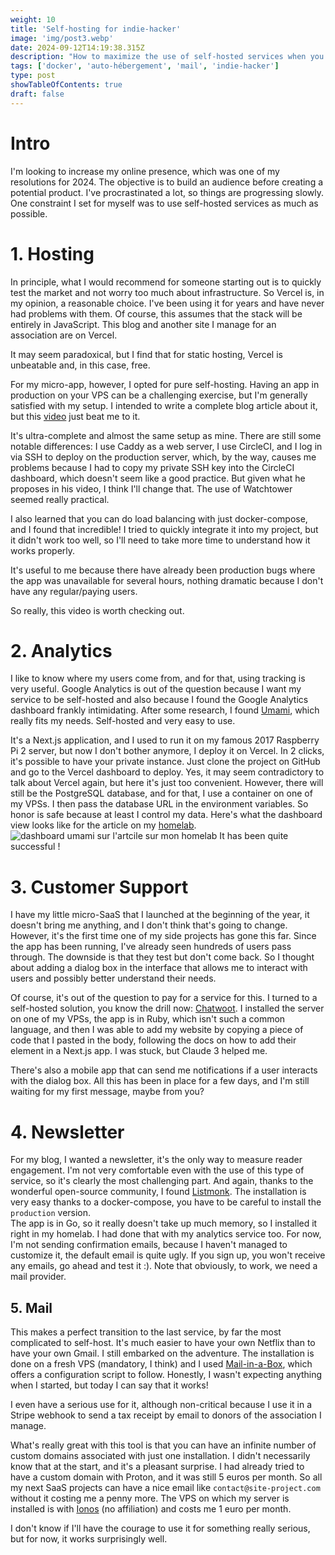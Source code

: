 ```yaml
---
weight: 10
title: 'Self-hosting for indie-hacker'
image: 'img/post3.webp'
date: 2024-09-12T14:19:38.315Z
description: "How to maximize the use of self-hosted services when you're an indie hacker"
tags: ['docker', 'auto-hébergement', 'mail', 'indie-hacker']
type: post
showTableOfContents: true
draft: false
---
```


# Intro

I'm looking to increase my online presence, which was one of my resolutions for 2024. The objective is to build an audience before creating a potential product.
I've procrastinated a lot, so things are progressing slowly. One constraint I set for myself was to use self-hosted services as much as possible.

# 1. Hosting

In principle, what I would recommend for someone starting out is to quickly test the market and not worry too much about infrastructure. So Vercel is, in my opinion, a reasonable choice. I've been using it for years and have never had problems with them. Of course, this assumes that the stack will be entirely in JavaScript.
This blog and another site I manage for an association are on Vercel.

It may seem paradoxical, but I find that for static hosting, Vercel is unbeatable and, in this case, free.

For my micro-app, however, I opted for pure self-hosting. Having an app in production on your VPS can be a challenging exercise, but I'm generally satisfied with my setup. I intended to write a complete blog article about it, but this [video](https://www.youtube.com/watch?v=F-9KWQByeU0&) just beat me to it.

It's ultra-complete and almost the same setup as mine. There are still some notable differences: I use Caddy as a web server, I use CircleCI, and I log in via SSH to deploy on the production server, which, by the way, causes me problems because I had to copy my private SSH key into the CircleCI dashboard, which doesn't seem like a good practice. But given what he proposes in his video, I think I'll change that. The use of Watchtower seemed really practical.

I also learned that you can do load balancing with just docker-compose, and I found that incredible! I tried to quickly integrate it into my project, but it didn't work too well, so I'll need to take more time to understand how it works properly.

It's useful to me because there have already been production bugs where the app was unavailable for several hours, nothing dramatic because I don't have any regular/paying users.

So really, this video is worth checking out.

# 2. Analytics

I like to know where my users come from, and for that, using tracking is very useful. Google Analytics is out of the question because I want my service to be self-hosted and also because I found the Google Analytics dashboard frankly intimidating. After some research, I found [Umami](https://github.com/umami-software/umami), which really fits my needs. Self-hosted and very easy to use.

It's a Next.js application, and I used to run it on my famous 2017 Raspberry Pi 2 server, but now I don't bother anymore, I deploy it on Vercel. In 2 clicks, it's possible to have your private instance. Just clone the project on GitHub and go to the Vercel dashboard to deploy.
Yes, it may seem contradictory to talk about Vercel again, but here it's just too convenient. However, there will still be the PostgreSQL database, and for that, I use a container on one of my VPSs. I then pass the database URL in the environment variables. So honor is safe because at least I control my data.
Here's what the dashboard view looks like for the article on my [homelab](https://elimbi.com/posts/my-homelab/).
![dashboard umami sur l'artcile sur mon homelab](/img/dashboard-homelab.png)
It has been quite successful !

# 3. Customer Support

I have my little micro-SaaS that I launched at the beginning of the year, it doesn't bring me anything, and I don't think that's going to change. However, it's the first time one of my side projects has gone this far. Since the app has been running, I've already seen hundreds of users pass through. The downside is that they test but don't come back. So I thought about adding a dialog box in the interface that allows me to interact with users and possibly better understand their needs.

Of course, it's out of the question to pay for a service for this. I turned to a self-hosted solution, you know the drill now: [Chatwoot](https://github.com/chatwoot/chatwoot). I installed the server on one of my VPSs, the app is in Ruby, which isn't such a common language, and then I was able to add my website by copying a piece of code that I pasted in the body, following the docs on how to add their element in a Next.js app. I was stuck, but Claude 3 helped me.

There's also a mobile app that can send me notifications if a user interacts with the dialog box.
All this has been in place for a few days, and I'm still waiting for my first message, maybe from you?

# 4. Newsletter

For my blog, I wanted a newsletter, it's the only way to measure reader engagement. I'm not very comfortable even with the use of this type of service, so it's clearly the most challenging part. And again, thanks to the wonderful open-source community, I found [Listmonk](https://github.com/knadh/listmonk). The installation is very easy thanks to a docker-compose,
you have to be careful to install the `production` version.  
The app is in Go, so it really doesn't take up much memory, so I installed it right in my homelab. I had done that with my analytics service too.
For now, I'm not sending confirmation emails, because I haven't managed to customize it, the default email is quite ugly.
If you sign up, you won't receive any emails, go ahead and test it :).
Note that obviously, to work, we need a mail provider.

## 5. Mail

This makes a perfect transition to the last service, by far the most complicated to self-host. It's much easier to have your own Netflix than to have your own Gmail.
I still embarked on the adventure. The installation is done on a fresh VPS (mandatory, I think) and I used [Mail-in-a-Box](https://mailinabox.email), which offers a configuration script to follow. Honestly, I wasn't expecting anything when I started, but today I can say that it works!

I even have a serious use for it, although non-critical because I use it in a Stripe webhook to send a tax receipt by email to donors of the association I manage.

What's really great with this tool is that you can have an infinite number of custom domains associated with just one installation. I didn't necessarily know that at the start, and it's a pleasant surprise. I had already tried to have a custom domain with Proton, and it was still 5 euros per month. So all my next SaaS projects can have a nice email like `contact@site-project.com` without it costing me a penny more. The VPS on which my server is installed is with [Ionos](https://www.ionos.fr/) (no affiliation) and costs me 1 euro per month.

I don't know if I'll have the courage to use it for something really serious, but for now, it works surprisingly well.
